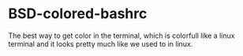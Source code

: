 # BSD-colored-bashrc

The best way to get color in the terminal, which is colorfull like a linux terminal and it looks pretty much like we used to in linux. 
